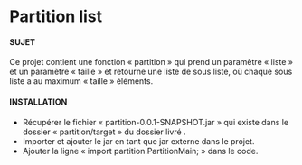 # Partition list


#### SUJET 

Ce projet contient une fonction « partition » qui prend un paramètre « liste » et un paramètre « taille » et retourne une liste de sous liste, où chaque sous liste a au maximum « taille » éléments.


#### INSTALLATION 

* Récupérer le fichier « partition-0.0.1-SNAPSHOT.jar » qui existe dans le dossier « partition/target » du dossier livré .
* Importer et ajouter le jar en tant que jar externe dans le projet.
* Ajouter la ligne « import partition.PartitionMain; » dans le code.
